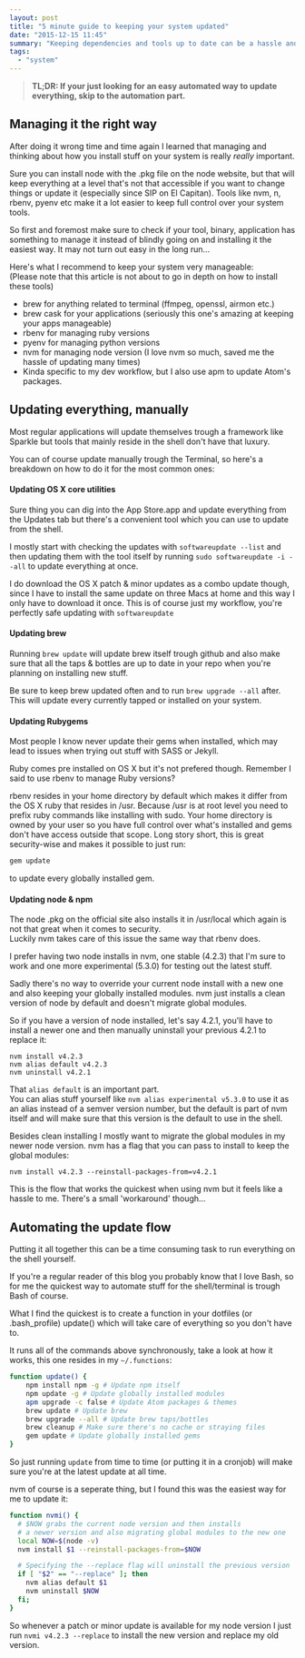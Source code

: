 ```yaml
---
layout: post
title: "5 minute guide to keeping your system updated"
date: "2015-12-15 11:45"
summary: "Keeping dependencies and tools up to date can be a hassle and a time consuming task, I learned that the hard way. What follows is my semi-bulletproof guide to making sure you're updated and don't spend your valuable time doing so."
tags:
  - "system"
---
```


> **TL;DR: If your just looking for an easy automated way to update everything, skip to the automation part.**

## Managing it the right way

After doing it wrong time and time again I learned that managing and thinking about how you install stuff on your system is really _really_ important.

Sure you can install node with the .pkg file on the node website, but that will keep everything at a level that's not that accessible if you want to change things or update it (especially since SIP on El Capitan). Tools like nvm, n, rbenv, pyenv etc make it a lot easier to keep full control over your system tools.

So first and foremost make sure to check if your tool, binary, application has something to manage it instead of blindly going on and installing it the easiest way. It may not turn out easy in the long run…

Here's what I recommend to keep your system very manageable:  
(Please note that this article is not about to go in depth on how to install these tools)

- brew for anything related to terminal (ffmpeg, openssl, airmon etc.)
- brew cask for your applications (seriously this one's amazing at keeping your apps manageable)
- rbenv for managing ruby versions
- pyenv for managing python versions
- nvm for managing node version (I love nvm so much, saved me the hassle of updating many times)
- Kinda specific to my dev workflow, but I also use apm to update Atom's packages.

## Updating everything, manually

Most regular applications will update themselves trough a framework like Sparkle but tools that mainly reside in the shell don't have that luxury.

You can of course update manually trough the Terminal, so here's a breakdown on how to do it for the most common ones:

#### Updating OS X core utilities

Sure thing you can dig into the App Store.app and update everything from the Updates tab but there's a convenient tool which you can use to update from the shell.

I mostly start with checking the updates with `softwareupdate --list` and then updating them with the tool itself by running `sudo softwareupdate -i --all` to update everything at once.  

I do download the OS X patch & minor updates as a combo update though, since I have to install the same update on three Macs at home and this way I only have to download it once. This is of course just my workflow, you're perfectly safe updating with `softwareupdate`

#### Updating brew

Running `brew update` will update brew itself trough github and also make sure that all the taps & bottles are up to date in your repo when you're planning on installing new stuff.

Be sure to keep brew updated often and to run `brew upgrade --all` after. This will update every currently tapped or installed on your system.

#### Updating Rubygems

Most people I know never update their gems when installed, which may lead to issues when trying out stuff with SASS or Jekyll.

Ruby comes pre installed on OS X but it's not prefered though. Remember I said to use rbenv to manage Ruby versions?

rbenv resides in your home directory by default which makes it differ from the OS X ruby that resides in /usr. Because /usr is at root level you need to prefix ruby commands like installing with sudo. Your home directory is owned by your user so you have full control over what's installed and gems don't have access outside that scope. Long story short, this is great security-wise and makes it possible to just run:

```ruby
gem update
```

to update every globally installed gem.

#### Updating node & npm

The node .pkg on the official site also installs it in /usr/local which again is not that great when it comes to security.  
Luckily nvm takes care of this issue the same way that rbenv does.

I prefer having two node installs in nvm, one stable (4.2.3) that I'm sure to work and one more experimental (5.3.0) for testing out the latest stuff.

Sadly there's no way to override your current node install with a new one and also keeping your globally installed modules. nvm just installs a clean version of node by default and doesn't migrate global modules.

So if you have a version of node installed, let's say 4.2.1, you'll have to install a newer one and then manually uninstall your previous 4.2.1 to replace it:

```console
nvm install v4.2.3
nvm alias default v4.2.3
nvm uninstall v4.2.1
```

That `alias default` is an important part.  
You can alias stuff yourself like `nvm alias experimental v5.3.0` to use it as an alias instead of a semver version number, but the default is part of nvm itself and will make sure that this version is the default to use in the shell.

Besides clean installing I mostly want to migrate the global modules in my newer node version. nvm has a flag that you can pass to install to keep the global modules:

```console
nvm install v4.2.3 --reinstall-packages-from=v4.2.1
```

This is the flow that works the quickest when using nvm but it feels like a hassle to me. There's a small 'workaround' though…

## Automating the update flow

Putting it all together this can be a time consuming task to run everything on the shell yourself.

If you're a regular reader of this blog you probably know that I love Bash, so for me the quickest way to automate stuff for the shell/terminal is trough Bash of course.

What I find the quickest is to create a function in your dotfiles (or .bash_profile) update() which will take care of everything so you don't have to.

It runs all of the commands above synchronously, take a look at how it works, this one resides in my `~/.functions`:

```bash
function update() {
	npm install npm -g # Update npm itself
	npm update -g # Update globally installed modules
	apm upgrade -c false # Update Atom packages & themes
	brew update # Update brew
	brew upgrade --all # Update brew taps/bottles
	brew cleanup # Make sure there's no cache or straying files
	gem update # Update globally installed gems
}
```

So just running `update` from time to time (or putting it in a cronjob) will make sure you're at the latest update at all time.

nvm of course is a seperate thing, but I found this was the easiest way for me to update it:

```bash
function nvmi() {
  # $NOW grabs the current node version and then installs
  # a newer version and also migrating global modules to the new one  
  local NOW=$(node -v)
  nvm install $1 --reinstall-packages-from=$NOW

  # Specifying the --replace flag will uninstall the previous version
  if [ "$2" == "--replace" ]; then
    nvm alias default $1
    nvm uninstall $NOW
  fi;
}
```

So whenever a patch or minor update is available for my node version I just run `nvmi v4.2.3 --replace` to install the new version and replace my old version.
